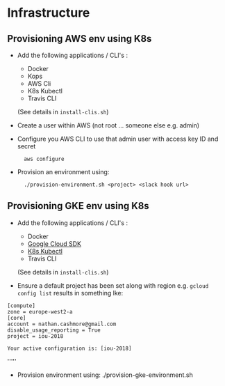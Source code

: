 # Infrastructure

## Provisioning AWS env using K8s

* Add the following applications / CLI's :
    - Docker
    - Kops
    - AWS Cli
    - K8s Kubectl
    - Travis CLI

    (See details in ```install-clis.sh```)
* Create a user within AWS (not root ... someone else e.g. admin)
* Configure you AWS CLI to use that admin user with access key ID and secret

        aws configure

* Provision an environment using:

        ./provision-environment.sh <project> <slack hook url>

## Provisioning GKE env using K8s

* Add the following applications / CLI's  :
    - Docker
    - [Google Cloud SDK](https://cloud.google.com/kubernetes-engine/docs/quickstart)
    - [K8s Kubectl](https://cloud.google.com/kubernetes-engine/docs/quickstart)
    - Travis CLI
    
    (See details in ```install-clis.sh```)

* Ensure a default project has been set along with region e.g. ```gcloud config list``` results in something lke:
```
[compute]
zone = europe-west2-a
[core]
account = nathan.cashmore@gmail.com
disable_usage_reporting = True
project = iou-2018

Your active configuration is: [iou-2018]

```

'''''

* Provision environment using:
    ./provision-gke-environment.sh <project> <slack hook url>